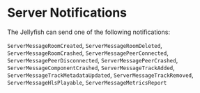 # Server Notifications

The Jellyfish can send one of the following notifications:

`ServerMessageRoomCreated`,
`ServerMessageRoomDeleted`,
`ServerMessageRoomCrashed`,
`ServerMessagePeerConnected`,
`ServerMessagePeerDisconnected`,
`ServerMessagePeerCrashed`,
`ServerMessageComponentCrashed`,
`ServerMessageTrackAdded`,
`ServerMessageTrackMetadataUpdated`,
`ServerMessageTrackRemoved`,
`ServerMessageHlsPlayable`,
`ServerMessageMetricsReport`
